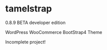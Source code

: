 # tamelstrap

0.8.9 BETA developer edition

WordPress WooCommerce BootStrap4 Theme

Incomplete project!